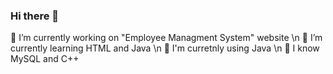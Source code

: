 ### Hi there 👋
🔭 I’m currently working on "Employee Managment System" website \n
🌱 I’m currently learning HTML and Java \n
:frog: I'm curretnly using Java \n
:koala: I know MySQL and C++


<!--
**Anton020/Anton020** is a ✨ _special_ ✨ repository because its `README.md` (this file) appears on your GitHub profile.

Here are some ideas to get you started:

